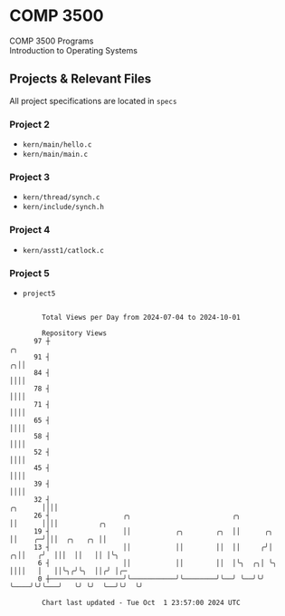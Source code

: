 # COMP 3500
COMP 3500 Programs  
Introduction to Operating Systems  
## Projects & Relevant Files
All project specifications are located in `specs`
### Project 2
- `kern/main/hello.c`
- `kern/main/main.c`
### Project 3
- `kern/thread/synch.c`
- `kern/include/synch.h`
### Project 4
- `kern/asst1/catlock.c`
### Project 5
- `project5`

```

        Total Views per Day from 2024-07-04 to 2024-10-01

        Repository Views
      97 ┼                                                                        ╭╮
      91 ┤                                                                      ╭╮││
      84 ┤                                                                      ││││
      78 ┤                                                                      ││││
      71 ┤                                                                      ││││
      65 ┤                                                                      ││││
      58 ┤                                                                      ││││
      52 ┤                                                                      ││││
      45 ┤                                                                      ││││
      39 ┤                                                                      ││││
      32 ┤                                                              ╭╮      ││││
      26 ┤                  ╭╮                         ╭╮               ││      ││││          ╭╮
      19 ┤                  ││           ╭╮        ╭╮  ││      ╭╮       ││    ╭─╯│││  ╭╮   ╭╮ ││
      13 ┤                  ││           ││        ││  ││     ╭╯│     ╭╮││   ╭╯  │││  ││   ││ │╰╮
       6 ┤                  ││           ││        ││  │╰╮  ╭╮│ ╰╮    ││││   │   ││╰╮╭╯╰╮  ││╭╯ │╭─
       0 ┼──────────────────╯╰───────────╯╰────────╯╰──╯ ╰──╯╰╯  ╰────╯╰╯╰───╯   ╰╯ ╰╯  ╰──╯╰╯  ╰╯

        Chart last updated - Tue Oct  1 23:57:00 2024 UTC
        
```
